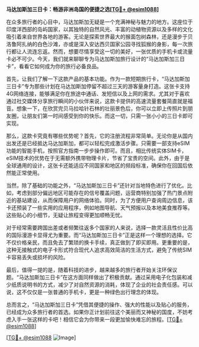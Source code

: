 **马达加斯加三日卡：畅游非洲岛国的便捷之选[[TG💪+ @esim1088](https://t.me/s/esim1088)]**

在众多旅行者的心目中，马达加斯加无疑是一个充满神秘与魅力的地方。这座位于印度洋西部的岛屿国家，以其独特的自然风光、丰富的动植物资源以及多样的文化吸引着来自世界各地的游客。无论是探索世界最大的猴面包树森林，还是漫步于贝洛鲁阿扎纳的白色沙滩，亦或是深入安达西贝国家公园寻找狐猴的身影，每一次旅行都让人流连忘返。然而，想要尽情享受这一切的美好，一张优质的手机卡或流量卡必不可少。今天，我们就来聊聊专为马达加斯加旅行设计的“马达加斯加三日卡”，看看它如何成为你的旅行必备良品。

首先，让我们了解一下这款产品的基本功能。作为一款短期旅行卡，“马达加斯加三日卡”专为那些计划在马达加斯加停留不超过三天的游客量身打造。这张卡支持4G网络连接，能够满足你在旅途中通话、发短信以及上网的需求。尤其对于喜欢通过社交媒体分享旅行瞬间的小伙伴来说，这款卡提供的高速流量套餐简直就是福音。想象一下，在欣赏完贝马拉哈针石林的壮丽景色后，你可以立即上传照片到朋友圈，让朋友们第一时间感受到你的快乐。而这一切，只需一张小小的三日卡即可实现。

那么，这款卡究竟有哪些优势呢？首先，它的注册流程非常简单。无论你是从国内出发还是已经抵达马达加斯加，都可以轻松完成激活步骤。只需要一部支持eSIM功能的智能手机，按照官方指南一步步操作即可。而且，相比传统实体SIM卡，eSIM技术的优势在于无需额外携带物理卡片，节省了宝贵的空间。此外，由于是全球通用的设计，这张卡还能适应不同国家和地区的频段标准，确保你在回国后依然能正常使用。

当然，除了基础的功能之外，“马达加斯加三日卡”还针对当地特色进行了优化。比如，考虑到部分偏远地区可能存在的信号覆盖问题，运营商特别加强了热门景点附近的基站建设，从而保障用户的网络体验。同时，为了方便用户查询周边信息，该卡还预装了一些实用的应用程序，例如地图导航、天气预报以及本地美食推荐等。这些贴心的小细节，无疑让旅程变得更加顺畅无忧。

对于经常需要跨国出差或者频繁往返多个国家的人来说，选择一款灵活且性价比高的国际漫游卡显得尤为重要。而“马达加斯加三日卡”正是这样一个理想的选择。它不仅价格亲民，而且免去了繁琐的换卡手续，真正做到了即买即用。更重要的是，这种无接触式的电子卡形式符合现代人追求高效简洁的生活方式，避免了传统SIM卡容易丢失或损坏的风险。

最后，值得一提的是，随着科技的进步，越来越多的旅行者开始关注环保议题。“马达加斯加三日卡”在这方面同样做出了积极贡献。通过采用电子化包装和减少纸质说明书的方式，减少了对自然资源的消耗，体现了企业的社会责任感。可以说，这不仅仅是一张普通的手机卡，更是一种绿色出行理念的体现。

总而言之，“马达加斯加三日卡”凭借其便捷的操作、强大的性能以及贴心的服务，已经成为众多旅行者的首选。如果你正计划前往这个美丽而又神秘的国度，不妨考虑入手一张这样的卡吧！相信它会为你带来一段更加愉快难忘的旅程。[[TG💪+ @esim1088](https://t.me/s/esim1088)]

[[TG💪+ @esim1088](https://t.me/s/esim1088) ![Image](https://i.postimg.cc/4NQfJmqS/Snipaste-2025-05-13-00-14-12.png)]